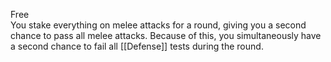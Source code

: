 Free<br>You stake everything on melee attacks for a round, giving you a second chance to pass all melee attacks. Because of this, you simultaneously have a second chance to fail all [[Defense]] tests during the round.